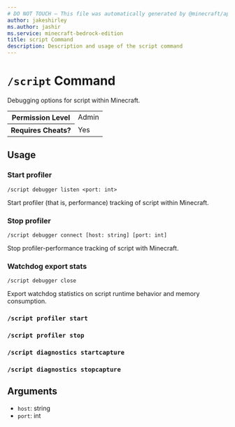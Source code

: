 ```yaml
---
# DO NOT TOUCH — This file was automatically generated by @minecraft/api-docs-generator, to report problems file an issue at https://github.com/Mojang/minecraft-scripting-libraries
author: jakeshirley
ms.author: jashir
ms.service: minecraft-bedrock-edition
title: script Command
description: Description and usage of the script command
---
```

# `/script` Command
Debugging options for script within Minecraft.

<table>
  <tr>
    <th>Permission Level</th>
    <td>Admin</td>
  </tr>
  <tr>
    <th>Requires Cheats?</th>
    <td>Yes</td>
  </tr>
</table>

## Usage
### Start profiler
`/script debugger listen <port: int>`

Start profiler (that is, performance) tracking of script within Minecraft.

### Stop profiler
`/script debugger connect [host: string] [port: int]`

Stop profiler-performance tracking of script with Minecraft.

### Watchdog export stats
`/script debugger close`

Export watchdog statistics on script runtime behavior and memory consumption.

### `/script profiler start`

### `/script profiler stop`

### `/script diagnostics startcapture`

### `/script diagnostics stopcapture`

## Arguments
- `host`: string
- `port`: int
